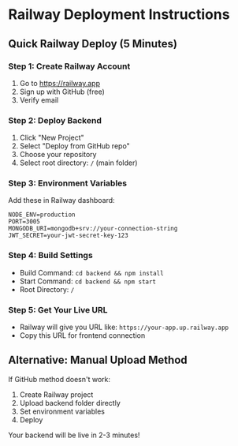 # Railway Deployment Instructions

## Quick Railway Deploy (5 Minutes)

### Step 1: Create Railway Account
1. Go to https://railway.app
2. Sign up with GitHub (free)
3. Verify email

### Step 2: Deploy Backend
1. Click "New Project" 
2. Select "Deploy from GitHub repo"
3. Choose your repository
4. Select root directory: `/` (main folder)

### Step 3: Environment Variables
Add these in Railway dashboard:
```
NODE_ENV=production
PORT=3005
MONGODB_URI=mongodb+srv://your-connection-string
JWT_SECRET=your-jwt-secret-key-123
```

### Step 4: Build Settings
- Build Command: `cd backend && npm install`
- Start Command: `cd backend && npm start`
- Root Directory: `/`

### Step 5: Get Your Live URL
- Railway will give you URL like: `https://your-app.up.railway.app`
- Copy this URL for frontend connection

## Alternative: Manual Upload Method

If GitHub method doesn't work:
1. Create Railway project
2. Upload backend folder directly
3. Set environment variables
4. Deploy

Your backend will be live in 2-3 minutes!